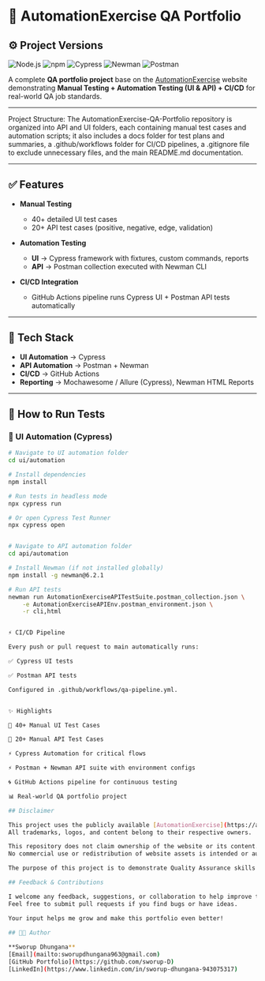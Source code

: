 # 🧪 AutomationExercise QA Portfolio  

## ⚙️ Project Versions

![Node.js](https://img.shields.io/badge/node-v22.16.0-brightgreen)
![npm](https://img.shields.io/badge/npm-v10.9.2-blue)
![Cypress](https://img.shields.io/badge/Cypress-v13.7.3-green)
![Newman](https://img.shields.io/badge/Newman-v6.2.1-orange)
![Postman](https://img.shields.io/badge/Postman-v2.0.0-lightgrey)

A complete **QA portfolio project** base on the [AutomationExercise](https://automationexercise.com) website demonstrating **Manual Testing + Automation Testing (UI & API) + CI/CD** for real-world QA job standards.  

---

Project Structure: The AutomationExercise-QA-Portfolio repository is organized into API and UI folders, each containing manual test cases and automation scripts; it also includes a docs folder for test plans and summaries, a .github/workflows folder for CI/CD pipelines, a .gitignore file to exclude unnecessary files, and the main README.md documentation.

---

## ✅ Features  

- **Manual Testing**  
  - 40+ detailed UI test cases  
  - 20+ API test cases (positive, negative, edge, validation)  

- **Automation Testing**  
  - **UI** → Cypress framework with fixtures, custom commands, reports  
  - **API** → Postman collection executed with Newman CLI  

- **CI/CD Integration**  
  - GitHub Actions pipeline runs Cypress UI + Postman API tests automatically  

---

## 🚀 Tech Stack  

- **UI Automation** → Cypress  
- **API Automation** → Postman + Newman  
- **CI/CD** → GitHub Actions  
- **Reporting** → Mochawesome / Allure (Cypress), Newman HTML Reports  

---

## 🔄 How to Run Tests  

### 🔹 UI Automation (Cypress)
```bash
# Navigate to UI automation folder
cd ui/automation

# Install dependencies
npm install

# Run tests in headless mode
npx cypress run

# Or open Cypress Test Runner
npx cypress open


# Navigate to API automation folder
cd api/automation

# Install Newman (if not installed globally)
npm install -g newman@6.2.1

# Run API tests
newman run AutomationExerciseAPITestSuite.postman_collection.json \
    -e AutomationExerciseAPIEnv.postman_environment.json \
    -r cli,html


⚡ CI/CD Pipeline

Every push or pull request to main automatically runs:

✅ Cypress UI tests

✅ Postman API tests

Configured in .github/workflows/qa-pipeline.yml.


✨ Highlights

📌 40+ Manual UI Test Cases

📌 20+ Manual API Test Cases

⚡ Cypress Automation for critical flows

⚡ Postman + Newman API suite with environment configs

🌀 GitHub Actions pipeline for continuous testing

📊 Real-world QA portfolio project

## Disclaimer

This project uses the publicly available [AutomationExercise](https://automationexercise.com) website solely for educational and testing purposes.  
All trademarks, logos, and content belong to their respective owners.

This repository does not claim ownership of the website or its content.  
No commercial use or redistribution of website assets is intended or authorized.

The purpose of this project is to demonstrate Quality Assurance skills and build a professional portfolio.

## Feedback & Contributions

I welcome any feedback, suggestions, or collaboration to help improve this project!  
Feel free to submit pull requests if you find bugs or have ideas.  

Your input helps me grow and make this portfolio even better!

## 👨‍💻 Author
  
**Sworup Dhungana**  
[Email](mailto:sworupdhungana963@gmail.com)  
[GitHub Portfolio](https://github.com/sworup-D)  
[LinkedIn](https://www.linkedin.com/in/sworup-dhungana-943075317)





